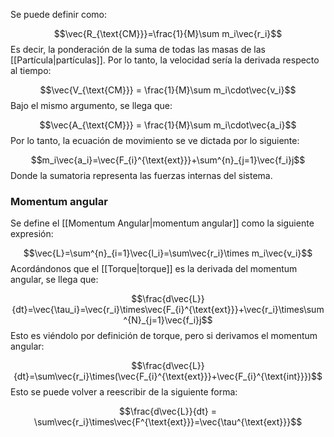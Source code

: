 
Se puede definir como: 

$$\vec{R_{\text{CM}}}=\frac{1}{M}\sum m_i\vec{r_i}$$ 
Es decir, la ponderación de la suma de todas las masas de las [[Partícula|partículas]]. Por lo tanto, la velocidad sería la derivada respecto al tiempo: 

$$\vec{V_{\text{CM}}} = \frac{1}{M}\sum m_i\cdot\vec{v_i}$$ 
Bajo el mismo argumento, se llega que: 

$$\vec{A_{\text{CM}}} = \frac{1}{M}\sum m_i\cdot\vec{a_i}$$ 
Por lo tanto, la ecuación de movimiento se ve dictada por lo siguiente: 

$$m_i\vec{a_i}=\vec{F_{i}^{\text{ext}}}+\sum^{n}_{j=1}\vec{f_i}j$$ 
Donde la sumatoria representa las fuerzas internas del sistema. 

### Momentum angular 

Se define el [[Momentum Angular|momentum angular]] como la siguiente expresión: 

$$\vec{L}=\sum^{n}_{i=1}\vec{l_i}=\sum\vec{r_i}\times m_i\vec{v_i}$$ 
Acordándonos que el [[Torque|torque]] es la derivada del momentum angular, se llega que: 

$$\frac{d\vec{L}}{dt}=\vec{\tau_i}=\vec{r_i}\times\vec{F_{i}^{\text{ext}}}+\vec{r_i}\times\sum^{N}_{j=1}\vec{f_i}j$$ 
Esto es viéndolo por definición de torque, pero si derivamos el momentum angular: 

$$\frac{d\vec{L}}{dt}=\sum\vec{r_i}\times(\vec{F_{i}^{\text{ext}}}+\vec{F_{i}^{\text{int}}})$$ 
Esto se puede volver a reescribir de la siguiente forma: 

$$\frac{d\vec{L}}{dt} = \sum\vec{r_i}\times\vec{F^{\text{ext}}}=\vec{\tau^{\text{ext}}}$$ 